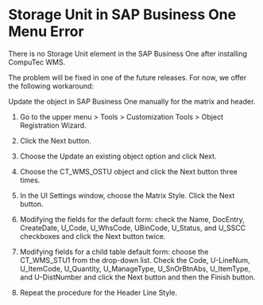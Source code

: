 # Storage Unit in SAP Business One Menu Error

There is no Storage Unit element in the SAP Business One after installing CompuTec WMS.

The problem will be fixed in one of the future releases. For now, we offer the following workaround:

Update the object in SAP Business One manually for the matrix and header.

1. Go to the upper menu > Tools > Customization Tools > Object Registration Wizard.

2. Click the Next button.

3. Choose the Update an existing object option and click Next.

4. Choose the CT_WMS_OSTU object and click the Next button three times.

5. In the UI Settings window, choose the Matrix Style. Click the Next button.

6. Modifying the fields for the default form: check the Name, DocEntry, CreateDate, U_Code, U_WhsCode, UBinCode, U_Status, and U_SSCC checkboxes and click the Next button twice.

7. Modifying fields for a child table default form: choose the CT_WMS_STU1 from the drop-down list. Check the Code, U-LineNum, U_ItemCode, U_Quantity, U_ManageType, U_SnOrBtnAbs, U_ItemType, and U-DistNumber and click the Next button and then the Finish button.

8. Repeat the procedure for the Header Line Style.
